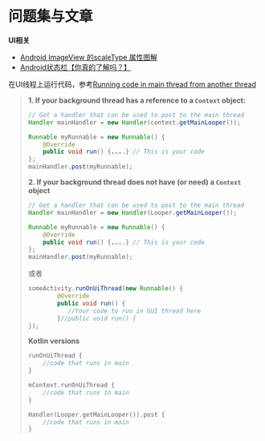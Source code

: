 # 问题集与文章

**UI相关**

+ [Android ImageView 的scaleType 属性图解](https://www.jianshu.com/p/32e335d5b842)
+ [Android状态栏【你真的了解吗？】](https://www.jianshu.com/p/1f2ce8209f24)



在UI线程上运行代码，参考[Running code in main thread from another thread](https://stackoverflow.com/questions/11123621/running-code-in-main-thread-from-another-thread)

> **1. If your background thread has a reference to a `Context` object:**
>
> ```java
> // Get a handler that can be used to post to the main thread
> Handler mainHandler = new Handler(context.getMainLooper());
> 
> Runnable myRunnable = new Runnable() {
>     @Override 
>     public void run() {....} // This is your code
> };
> mainHandler.post(myRunnable);
> ```
>
> **2. If your background thread does not have (or need) a `Context` object**
>
> ```java
> // Get a handler that can be used to post to the main thread
> Handler mainHandler = new Handler(Looper.getMainLooper());
> 
> Runnable myRunnable = new Runnable() {
>     @Override 
>     public void run() {....} // This is your code
> };
> mainHandler.post(myRunnable);
> ```
>
> 或者
>
> ```java
> someActivity.runOnUiThread(new Runnable() {
>         @Override
>         public void run() {
>            //Your code to run in GUI thread here
>         }//public void run() {
> });
> ```
>
> **Kotlin versions**
>
> ```kotlin
> runOnUiThread {
>     //code that runs in main
> }
> 
> mContext.runOnUiThread {
>     //code that runs in main
> }
> 
> Handler(Looper.getMainLooper()).post {  
>     //code that runs in main
> }
> ```

